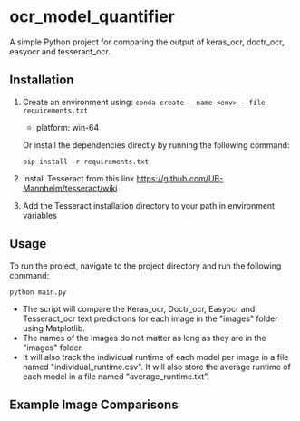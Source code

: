 # ocr_model_quantifier
A simple Python project for comparing the output of keras_ocr, doctr_ocr, easyocr and tesseract_ocr.


## Installation
1. Create an environment using:
    ```conda create --name <env> --file requirements.txt```
    * platform: win-64

    Or install the dependencies directly by running the following command:

    ```pip install -r requirements.txt```

2. Install Tesseract from this link https://github.com/UB-Mannheim/tesseract/wiki
3. Add the Tesseract installation directory to your path in environment variables 


## Usage
To run the project, navigate to the project directory and run the following command:

```python main.py```


* The script will compare the Keras_ocr, Doctr_ocr, Easyocr and Tesseract_ocr text predictions for each image in the "images" folder using Matplotlib. 
* The names of the images do not matter as long as they are in the "images" folder.
* It will also track the individual runtime of each model per image in a file named "individual_runtime.csv". It will also store the average runtime of each model in a file named "average_runtime.txt".

## Example Image Comparisons

